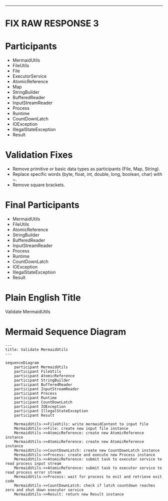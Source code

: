 ----
# FIX RAW RESPONSE 3
# Participants

- MermaidUtils
- FileUtils
- File
- ExecutorService
- AtomicReference
- Map
- StringBuilder
- BufferedReader
- InputStreamReader
- Process
- Runtime
- CountDownLatch
- IOException
- IllegalStateException
- Result

# Validation Fixes

- Remove primitive or basic data types as participants (File, Map, String).
- Replace specific words (byte, float, int, double, long, boolean, char) with ~.
- Remove square brackets.

# Final Participants

- MermaidUtils
- FileUtils
- AtomicReference
- StringBuilder
- BufferedReader
- InputStreamReader
- Process
- Runtime
- CountDownLatch
- IOException
- IllegalStateException
- Result

# Plain English Title

Validate MermaidUtils

# Mermaid Sequence Diagram
```mermaid
---
title: Validate MermaidUtils
---

sequenceDiagram
    participant MermaidUtils
    participant FileUtils
    participant AtomicReference
    participant StringBuilder
    participant BufferedReader
    participant InputStreamReader
    participant Process
    participant Runtime
    participant CountDownLatch
    participant IOException
    participant IllegalStateException
    participant Result

    MermaidUtils->>FileUtils: write mermaidContent to input file
    MermaidUtils->>File: create new input file instance
    MermaidUtils->>AtomicReference: create new AtomicReference instance
    MermaidUtils->>AtomicReference: create new AtomicReference instance
    MermaidUtils->>CountDownLatch: create new CountDownLatch instance
    MermaidUtils->>Process: create and execute new Process instance
    MermaidUtils->>AtomicReference: submit task to executor service to read process input stream
    MermaidUtils->>AtomicReference: submit task to executor service to read process error stream
    MermaidUtils->>Process: wait for process to exit and retrieve exit code
    MermaidUtils->>CountDownLatch: check if latch countdown reaches zero and shut down executor service
    MermaidUtils->>Result: return new Result instance
```